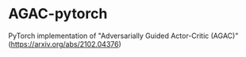 # AGAC-pytorch
PyTorch implementation of "Adversarially Guided Actor-Critic (AGAC)" (https://arxiv.org/abs/2102.04376)

